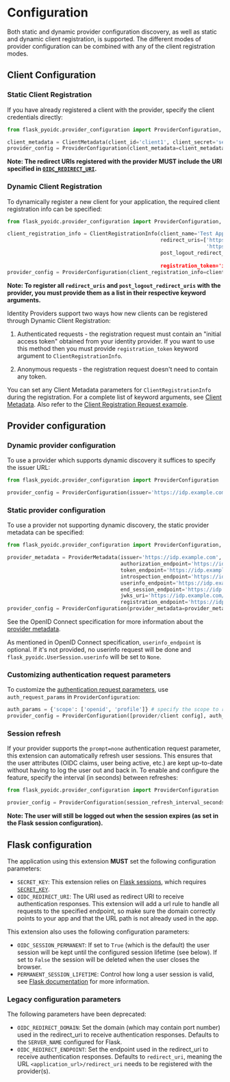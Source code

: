 # Configuration

Both static and dynamic provider configuration discovery, as well as static and dynamic client registration, is
supported. The different modes of provider configuration can be combined with any of the client registration modes.

## Client Configuration

### Static Client Registration

If you have already registered a client with the provider, specify the client credentials directly:
```python
from flask_pyoidc.provider_configuration import ProviderConfiguration, ClientMetadata

client_metadata = ClientMetadata(client_id='client1', client_secret='secret1')
provider_config = ProviderConfiguration(client_metadata=client_metadata, [provider_configuration])
```

**Note: The redirect URIs registered with the provider MUST include the URI specified in
[`OIDC_REDIRECT_URI`](#flask-configuration).**


### Dynamic Client Registration

To dynamically register a new client for your application, the required client registration info can be specified:

```python
from flask_pyoidc.provider_configuration import ProviderConfiguration, ClientRegistrationInfo

client_registration_info = ClientRegistrationInfo(client_name='Test App', contacts=['dev@example.com'],
                                                  redirect_uris=['https://client.example.com/redirect',
                                                                 'https://client.example.com/redirect2'],
                                                  post_logout_redirect_uris=['https://client.example.com/logout',
                                                                             'https://client.example.com/logout2]
                                                  registration_token='initial_access_token')
provider_config = ProviderConfiguration(client_registration_info=client_registration_info, [provider_configuration])
```

**Note: To register all `redirect_uris` and `post_logout_redirect_uris` with the provider,
you must provide them as a list in their respective keyword arguments.**

Identity Providers support two ways how new clients can be registered through Dynamic Client Registration:

1. Authenticated requests - the registration request must contain an "initial access token" obtained from your
identity provider.
If you want to use this method then you must provide `registration_token` keyword argument to `ClientRegistrationInfo`.

2. Anonymous requests - the registration request doesn't need to contain any token.

You can set any Client Metadata parameters for `ClientRegistrationInfo` during the registration. For a complete list of
keyword arguments, see [Client Metadata](https://openid.net/specs/openid-connect-registration-1_0.html#ClientMetadata).
Also refer to the
[Client Registration Request example](https://openid.net/specs/openid-connect-registration-1_0.html#RegistrationRequest).

## Provider configuration

### Dynamic provider configuration

To use a provider which supports dynamic discovery it suffices to specify the issuer URL:
```python
from flask_pyoidc.provider_configuration import ProviderConfiguration

provider_config = ProviderConfiguration(issuer='https://idp.example.com', [client configuration])
```

### Static provider configuration

To use a provider not supporting dynamic discovery, the static provider metadata can be specified:
```python
from flask_pyoidc.provider_configuration import ProviderConfiguration, ProviderMetadata

provider_metadata = ProviderMetadata(issuer='https://idp.example.com',
                                     authorization_endpoint='https://idp.example.com/auth',
                                     token_endpoint='https://idp.example.com/token',
                                     introspection_endpoint='https://idp.example.com/introspect',
                                     userinfo_endpoint='https://idp.example.com/userinfo',
                                     end_session_endpoint='https://idp.example.com/logout',
                                     jwks_uri='https://idp.example.com/certs',
                                     registration_endpoint='https://idp.example.com/registration')
provider_config = ProviderConfiguration(provider_metadata=provider_metadata, [client configuration])
```

See the OpenID Connect specification for more information about the
[provider metadata](https://openid.net/specs/openid-connect-discovery-1_0.html#ProviderMetadata).

As mentioned in OpenID Connect specification, `userinfo_endpoint` is optional. If it's not provided, no userinfo
request will be done and `flask_pyoidc.UserSession.userinfo` will be set to `None`.  

### Customizing authentication request parameters
To customize the [authentication request parameters](https://openid.net/specs/openid-connect-core-1_0.html#AuthRequest),
use `auth_request_params` in `ProviderConfiguration`:
```python
auth_params = {'scope': ['openid', 'profile']} # specify the scope to request
provider_config = ProviderConfiguration([provider/client config], auth_request_params=auth_params)
```

### Session refresh

If your provider supports the `prompt=none` authentication request parameter, this extension can automatically refresh
user sessions. This ensures that the user attributes (OIDC claims, user being active, etc.) are kept up-to-date without
having to log the user out and back in. To enable and configure the feature, specify the interval (in seconds) between
refreshes:
```python
from flask_pyoidc.provider_configuration import ProviderConfiguration

provier_config = ProviderConfiguration(session_refresh_interval_seconds=1800, [provider/client config])
```

**Note: The user will still be logged out when the session expires (as set in the Flask session configuration).**

## Flask configuration

The application using this extension **MUST** set the following configuration parameters:

* `SECRET_KEY`: This extension relies on [Flask sessions](https://flask.palletsprojects.com/en/2.0.x/quickstart/#sessions), which
   requires [`SECRET_KEY`](https://flask.palletsprojects.com/en/2.0.x/config/#builtin-configuration-values).
* `OIDC_REDIRECT_URI`: The URI used as redirect URI to receive authentication responses. This extension will add a url
   rule to handle all requests to the specified endpoint, so make sure the domain correctly points to your app and that
   the URL path is not already used in the app.

This extension also uses the following configuration parameters:
* `OIDC_SESSION_PERMANENT`: If set to `True` (which is the default) the user session will be kept until the configured
  session lifetime (see below). If set to `False` the session will be deleted when the user closes the browser.
* `PERMANENT_SESSION_LIFETIME`: Control how long a user session is valid, see
  [Flask documentation](https://flask.palletsprojects.com/en/2.0.x/config/#PERMANENT_SESSION_LIFETIME) for more information.

### Legacy configuration parameters
The following parameters have been deprecated:
* `OIDC_REDIRECT_DOMAIN`: Set the domain (which may contain port number) used in the redirect_uri to receive
  authentication responses. Defaults to the `SERVER_NAME` configured for Flask.
* `OIDC_REDIRECT_ENDPOINT`: Set the endpoint used in the redirect_uri to receive authentication responses. Defaults to
  `redirect_uri`, meaning the URL `<application_url>/redirect_uri` needs to be registered with the provider(s).
